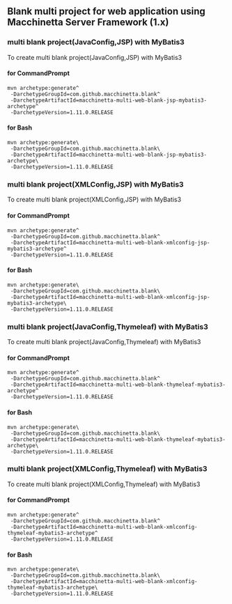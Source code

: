 ## Blank multi project for web application using Macchinetta Server Framework (1.x)

### multi blank project(JavaConfig,JSP) with MyBatis3

To create multi blank project(JavaConfig,JSP) with MyBatis3

#### for CommandPrompt

``` console
mvn archetype:generate^
 -DarchetypeGroupId=com.github.macchinetta.blank^
 -DarchetypeArtifactId=macchinetta-multi-web-blank-jsp-mybatis3-archetype^
 -DarchetypeVersion=1.11.0.RELEASE
```

#### for Bash

``` console
mvn archetype:generate\
 -DarchetypeGroupId=com.github.macchinetta.blank\
 -DarchetypeArtifactId=macchinetta-multi-web-blank-jsp-mybatis3-archetype\
 -DarchetypeVersion=1.11.0.RELEASE
```

### multi blank project(XMLConfig,JSP) with MyBatis3

To create multi blank project(XMLConfig,JSP) with MyBatis3

#### for CommandPrompt

``` console
mvn archetype:generate^
 -DarchetypeGroupId=com.github.macchinetta.blank^
 -DarchetypeArtifactId=macchinetta-multi-web-blank-xmlconfig-jsp-mybatis3-archetype^
 -DarchetypeVersion=1.11.0.RELEASE
```

#### for Bash

``` console
mvn archetype:generate\
 -DarchetypeGroupId=com.github.macchinetta.blank\
 -DarchetypeArtifactId=macchinetta-multi-web-blank-xmlconfig-jsp-mybatis3-archetype\
 -DarchetypeVersion=1.11.0.RELEASE
```

### multi blank project(JavaConfig,Thymeleaf) with MyBatis3

To create multi blank project(JavaConfig,Thymeleaf) with MyBatis3

#### for CommandPrompt

``` console
mvn archetype:generate^
 -DarchetypeGroupId=com.github.macchinetta.blank^
 -DarchetypeArtifactId=macchinetta-multi-web-blank-thymeleaf-mybatis3-archetype^
 -DarchetypeVersion=1.11.0.RELEASE
```

#### for Bash

``` console
mvn archetype:generate\
 -DarchetypeGroupId=com.github.macchinetta.blank\
 -DarchetypeArtifactId=macchinetta-multi-web-blank-thymeleaf-mybatis3-archetype\
 -DarchetypeVersion=1.11.0.RELEASE
```

### multi blank project(XMLConfig,Thymeleaf) with MyBatis3

To create multi blank project(XMLConfig,Thymeleaf) with MyBatis3

#### for CommandPrompt

``` console
mvn archetype:generate^
 -DarchetypeGroupId=com.github.macchinetta.blank^
 -DarchetypeArtifactId=macchinetta-multi-web-blank-xmlconfig-thymeleaf-mybatis3-archetype^
 -DarchetypeVersion=1.11.0.RELEASE
```

#### for Bash

``` console
mvn archetype:generate\
 -DarchetypeGroupId=com.github.macchinetta.blank\
 -DarchetypeArtifactId=macchinetta-multi-web-blank-xmlconfig-thymeleaf-mybatis3-archetype\
 -DarchetypeVersion=1.11.0.RELEASE
```



